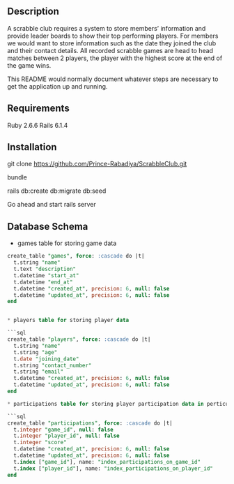 ## Description
A scrabble club requires a system to store members’ information and provide leader
boards to show their top performing players. For members we would want to store
information such as the date they joined the club and their contact details.
All recorded scrabble games are head to head matches between 2 players, the
player with the highest score at the end of the game wins.

This README would normally document whatever steps are necessary to get the
application up and running.

## Requirements

Ruby 2.6.6
Rails 6.1.4

## Installation

git clone https://github.com/Prince-Rabadiya/ScrabbleClub.git

bundle

rails db:create db:migrate db:seed

Go ahead and start rails server

## Database Schema

* games table for storing game data

```sql
create_table "games", force: :cascade do |t|
  t.string "name"
  t.text "description"
  t.datetime "start_at"
  t.datetime "end_at"
  t.datetime "created_at", precision: 6, null: false
  t.datetime "updated_at", precision: 6, null: false
end


* players table for storing player data

```sql
create_table "players", force: :cascade do |t|
  t.string "name"
  t.string "age"
  t.date "joining_date"
  t.string "contact_number"
  t.string "email"
  t.datetime "created_at", precision: 6, null: false
  t.datetime "updated_at", precision: 6, null: false
end

* participations table for storing player participation data in perticular game

```sql
create_table "participations", force: :cascade do |t|
  t.integer "game_id", null: false
  t.integer "player_id", null: false
  t.integer "score"
  t.datetime "created_at", precision: 6, null: false
  t.datetime "updated_at", precision: 6, null: false
  t.index ["game_id"], name: "index_participations_on_game_id"
  t.index ["player_id"], name: "index_participations_on_player_id"
end
